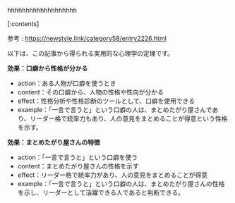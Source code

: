 

hhhhhhhhhhhhhhhhhhh
    
[:contents]

参考 : https://newstyle.link/category58/entry2226.html

以下は、この記事から得られる実用的な心理学の定理です。

**効果：口癖から性格が分かる**

* action：ある人物が口癖を使うとき
* content：その口癖から、人物の性格や性向が分かる
* effect：性格分析や性格診断のツールとして、口癖を使用できる
* example：「一言で言うと」という口癖の人は、まとめたがり屋さんであり、リーダー格で統率力もあり、人の意見をまとめることが得意という性格を示す。

**効果：まとめたがり屋さんの特徴**

* action：「一言で言うと」という口癖を使う
* content：まとめたがり屋さんの性格を示す
* effect：リーダー格で統率力があり、人の意見をまとめることが得意
* example：「一言で言うと」という口癖の人は、まとめたがり屋さんの性格を示し、リーダーとして活躍できる人であると判断できる。

    